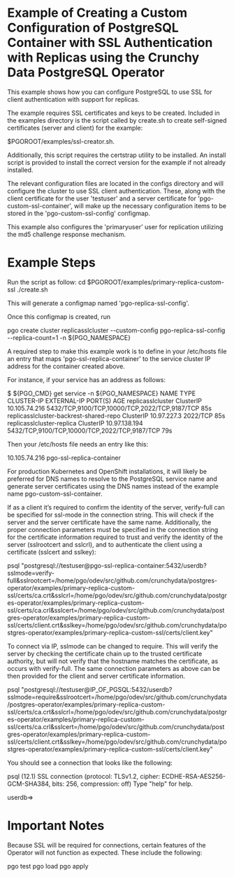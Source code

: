 
# Example of Creating a Custom Configuration of PostgreSQL Container with SSL Authentication with Replicas using the Crunchy Data PostgreSQL Operator

This example shows how you can configure PostgreSQL to use SSL for client authentication with support for replicas.

The example requires SSL certificates and keys to be created. Included in the examples directory is the script called by create.sh to create self-signed certificates (server and client) for the example:

$PGOROOT/examples/ssl-creator.sh.

Additionally, this script requires the certstrap utility to be installed. An install script is provided to install the correct version for the example if not already installed.

The relevant configuration files are located in the configs directory and will configure the cluster to use SSL client authentication. These, along with the client certificate for the user 'testuser' and a server certificate for 'pgo-custom-ssl-container', will make up the necessary configuration items to be stored in the 'pgo-custom-ssl-config' configmap.

This example also configures the 'primaryuser' user for replication utilizing the md5 challenge response mechanism.

# Example Steps

Run the script as follow:
cd $PGOROOT/examples/primary-replica-custom-ssl
./create.sh

This will generate a configmap named 'pgo-replica-ssl-config'.

Once this configmap is created, run

pgo create cluster replicasslcluster --custom-config pgo-replica-ssl-config --replica-count=1 -n ${PGO_NAMESPACE}

A required step to make this example work is to define in your /etc/hosts file an entry that maps 'pgo-ssl-replica-container' to the service cluster IP address for the container created above.

For instance, if your service has an address as follows:

$ ${PGO_CMD} get service -n ${PGO_NAMESPACE}
NAME                                     TYPE        CLUSTER-IP      EXTERNAL-IP   PORT(S)                                         AGE
replicasslcluster                        ClusterIP   10.105.74.216   <none>        5432/TCP,9100/TCP,10000/TCP,2022/TCP,9187/TCP   85s
replicasslcluster-backrest-shared-repo   ClusterIP   10.97.227.3     <none>        2022/TCP                                        85s
replicasslcluster-replica                ClusterIP   10.97.138.194   <none>        5432/TCP,9100/TCP,10000/TCP,2022/TCP,9187/TCP   79s

Then your /etc/hosts file needs an entry like this:

10.105.74.216 pgo-ssl-replica-container

For production Kubernetes and OpenShift installations, it will likely be preferred for DNS names to resolve to the PostgreSQL service name and generate server certificates using the DNS names instead of the example name pgo-custom-ssl-container.

If as a client it’s required to confirm the identity of the server, verify-full can be specified for ssl-mode in the connection string. This will check if the server and the server certificate have the same name. Additionally, the proper connection parameters must be specified in the connection string for the certificate information required to trust and verify the identity of the server (sslrootcert and sslcrl), and to authenticate the client using a certificate (sslcert and sslkey):

psql "postgresql://testuser@pgo-ssl-replica-container:5432/userdb?sslmode=verify-full&sslrootcert=/home/pgo/odev/src/github.com/crunchydata/postgres-operator/examples/primary-replica-custom-ssl/certs/ca.crt&sslcrl=/home/pgo/odev/src/github.com/crunchydata/postgres-operator/examples/primary-replica-custom-ssl/certs/ca.crl&sslcert=/home/pgo/odev/src/github.com/crunchydata/postgres-operator/examples/primary-replica-custom-ssl/certs/client.crt&sslkey=/home/pgo/odev/src/github.com/crunchydata/postgres-operator/examples/primary-replica-custom-ssl/certs/client.key"

To connect via IP, sslmode can be changed to require. This will verify the server by checking the certificate chain up to the trusted certificate authority, but will not verify that the hostname matches the certificate, as occurs with verify-full. The same connection parameters as above can be then provided for the client and server certificate information.

psql "postgresql://testuser@IP_OF_PGSQL:5432/userdb?sslmode=require&sslrootcert=/home/pgo/odev/src/github.com/crunchydata/postgres-operator/examples/primary-replica-custom-ssl/certs/ca.crt&sslcrl=/home/pgo/odev/src/github.com/crunchydata/postgres-operator/examples/primary-replica-custom-ssl/certs/ca.crl&sslcert=/home/pgo/odev/src/github.com/crunchydata/postgres-operator/examples/primary-replica-custom-ssl/certs/client.crt&sslkey=/home/pgo/odev/src/github.com/crunchydata/postgres-operator/examples/primary-replica-custom-ssl/certs/client.key"

You should see a connection that looks like the following:

psql (12.1)
SSL connection (protocol: TLSv1.2, cipher: ECDHE-RSA-AES256-GCM-SHA384, bits: 256, compression: off)
Type "help" for help.

userdb=>

# Important Notes

Because SSL will be required for connections, certain features of the Operator will not function as expected. These include the following:

pgo test
pgo load
pgo apply
